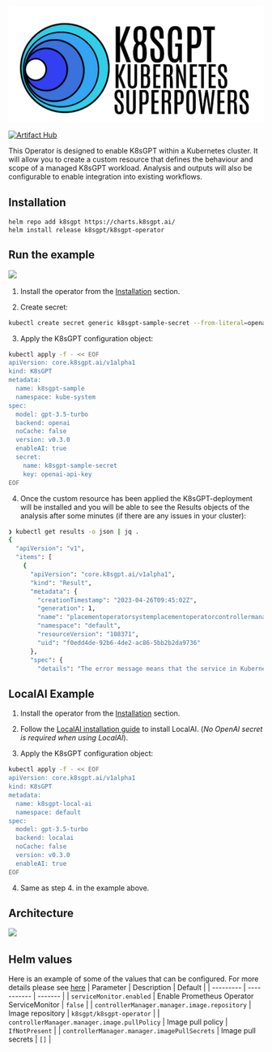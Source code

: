 <picture>
  <source media="(prefers-color-scheme: dark)" srcset="./images/banner-white.png" width="600px;">
  <img alt="Text changing depending on mode. Light: 'So light!' Dark: 'So dark!'" src="./images/banner-black.png" width="600px;">
</picture>
<br/>

[![Artifact Hub](https://img.shields.io/endpoint?url=https://artifacthub.io/badge/repository/k8sgpt)](https://artifacthub.io/packages/search?repo=k8sgpt)

This Operator is designed to enable K8sGPT within a Kubernetes cluster.
It will allow you to create a custom resource that defines the behaviour and scope of a managed K8sGPT workload. Analysis and outputs will also be configurable to enable integration into existing workflows.


## Installation

```
helm repo add k8sgpt https://charts.k8sgpt.ai/
helm install release k8sgpt/k8sgpt-operator
```

## Run the example

<img src="images/demo1.gif" width="600px;"/>

1. Install the operator from the [Installation](#installation) section.

2. Create secret:
```sh 
kubectl create secret generic k8sgpt-sample-secret --from-literal=openai-api-key=$OPENAI_TOKEN -n kube-system
```

3. Apply the K8sGPT configuration object:
```sh
kubectl apply -f - << EOF
apiVersion: core.k8sgpt.ai/v1alpha1
kind: K8sGPT
metadata:
  name: k8sgpt-sample
  namespace: kube-system
spec:
  model: gpt-3.5-turbo
  backend: openai
  noCache: false
  version: v0.3.0
  enableAI: true
  secret:
    name: k8sgpt-sample-secret
    key: openai-api-key
EOF
```

4. Once the custom resource has been applied the K8sGPT-deployment will be installed and
you will be able to see the Results objects of the analysis after some minutes (if there are any issues in your cluster):

```bash
❯ kubectl get results -o json | jq .
{
  "apiVersion": "v1",
  "items": [
    {
      "apiVersion": "core.k8sgpt.ai/v1alpha1",
      "kind": "Result",
      "metadata": {
        "creationTimestamp": "2023-04-26T09:45:02Z",
        "generation": 1,
        "name": "placementoperatorsystemplacementoperatorcontrollermanagermetricsservice",
        "namespace": "default",
        "resourceVersion": "108371",
        "uid": "f0edd4de-92b6-4de2-ac86-5bb2b2da9736"
      },
      "spec": {
        "details": "The error message means that the service in Kubernetes doesn't have any associated endpoints, which should have been labeled with \"control-plane=controller-manager\". \n\nTo solve this issue, you need to add the \"control-plane=controller-manager\" label to the endpoint that matches the service. Once the endpoint is labeled correctly, Kubernetes can associate it with the service, and the error should be resolved.",
```

## LocalAI Example

1. Install the operator from the [Installation](#installation) section.

2. Follow the [LocalAI installation guide](https://github.com/go-skynet/helm-charts#readme) to install LocalAI. (*No OpenAI secret is required when using LocalAI*).

3. Apply the K8sGPT configuration object:
```sh
kubectl apply -f - << EOF
apiVersion: core.k8sgpt.ai/v1alpha1
kind: K8sGPT
metadata:
  name: k8sgpt-local-ai
  namespace: default
spec:
  model: gpt-3.5-turbo
  backend: localai
  noCache: false
  version: v0.3.0
  enableAI: true
EOF
```

4. Same as step 4. in the example above.

## Architecture

<img src="images/1.png" width="600px;" />

## Helm values

Here is an example of some of the values that can be configured.
For more details please see [here](chart/values.yaml)
| Parameter | Description | Default |
| --------- | ----------- | ------- |
| `serviceMonitor.enabled` | Enable Prometheus Operator ServiceMonitor | `false` |
| `controllerManager.manager.image.repository` | Image repository | `k8sgpt/k8sgpt-operator` |
| `controllerManager.manager.image.pullPolicy` | Image pull policy | `IfNotPresent` |
| `controllerManager.manager.imagePullSecrets` | Image pull secrets | `[]` |

